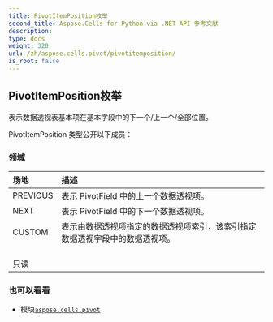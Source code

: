 ```yaml
---
title: PivotItemPosition枚举
second_title: Aspose.Cells for Python via .NET API 参考文献
description:
type: docs
weight: 320
url: /zh/aspose.cells.pivot/pivotitemposition/
is_root: false
---
```

## PivotItemPosition枚举
表示数据透视表基本项在基本字段中的下一个/上一个/全部位置。



PivotItemPosition 类型公开以下成员：

### 领域
|场地|描述|
| :- | :- |
| PREVIOUS |表示 PivotField 中的上一个数据透视项。|
| NEXT |表示 PivotField 中的下一个数据透视项。|
| CUSTOM |表示由数据透视项指定的数据透视项索引，该索引指定数据透视字段中的数据透视项。<br/>只读|



### 也可以看看
* 模块[`aspose.cells.pivot`](..)
